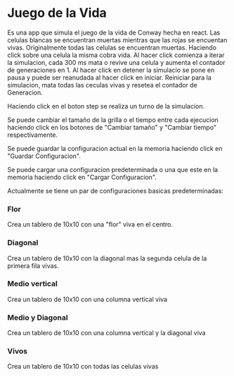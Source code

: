 # Juego de la Vida

Es una app que simula el juego de la vida de Conway hecha en react.
Las celulas blancas se encuentran muertas mientras que las rojas se encuentan vivas. Originalmente todas las celulas se encuentran muertas. Haciendo click sobre una celula la misma cobra vida. Al hacer click comienza a iterar la simulacion, cada 300 ms mata o revive una celula y aumenta el contador de generaciones en 1. Al hacer click en detener la simulacio se pone en pausa y puede ser reanudada al hacer click en iniciar. Reiniciar para la simulacion, mata todas las ceculas vivas y resetea el contador de Generacion. 

Haciendo click en el boton step se realiza un turno de la simulacion.

Se puede cambiar el tamaño de la grilla  o el tiempo entre cada ejecucion haciendo click en los botones de "Cambiar tamaño" y "Cambiar tiempo" respectivamente.

Se puede guardar la configuracion actual en la memoria haciendo click en "Guardar Configuracion".

Se puede cargar una configuracion predeterminada o una que este en la memoria haciendo click en "Cargar Configuracion". 

Actualmente se tiene un par de configuraciones basicas predeterminadas:

### Flor
Crea un tablero de 10x10 con una "flor" viva en el centro.

### Diagonal
Crea un tablero de 10x10 con la diagonal mas la segunda celula de la primera fila vivas.

### Medio vertical
Crea un tablero de 10x10 con una columna vertical viva

### Medio y Diagonal
Crea un tablero de 10x10 con una columna vertical y la diagonal viva

### Vivos
Crea un tablero de 10x10 con todas las celulas vivas